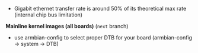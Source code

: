 - Gigabit ethernet transfer rate is around 50% of its theoretical max rate (internal chip bus limitation)

**Mainline kernel images (all boards)**  (`next` branch)

- use armbian-config to select proper DTB for your board (armbian-config -> system -> DTB)
